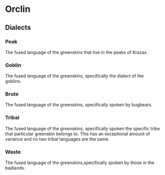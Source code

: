 Orclin
======

Dialects
--------

### Peak

The fused language of the greenskins that live in the peaks of Krazax. 

### Goblin

The fused language of the greenskins, specifically the dialect of the goblins. 

### Brute

The fused language of the greenskins, specifically spoken by bugbears. 

### Tribal

The fused language of the greenskins, specifically spoken the specific tribe that particular greenskin belongs to. This has an exceptional amount of variance and no two tribal languages are the same. 

### Waste

The fused language of the greenskins,specifically spoken by those in the badlands.

